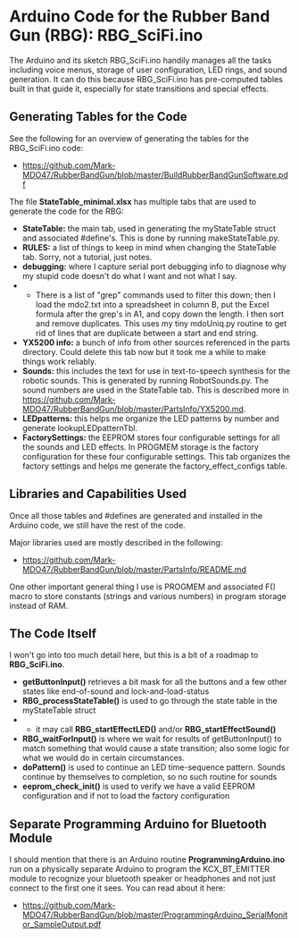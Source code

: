 # Arduino Code for the Rubber Band Gun (RBG): RBG_SciFi.ino
The Arduino and its sketch RBG_SciFi.ino handily manages all the tasks including voice menus, storage of user configuration, LED rings, and sound generation. It can do this because RBG_SciFi.ino has pre-computed tables built in that guide it, especially for state transitions and special effects.

## Generating Tables for the Code
See the following for an overview of generating the tables for the RBG_SciFi.ino code:
* https://github.com/Mark-MDO47/RubberBandGun/blob/master/BuildRubberBandGunSoftware.pdf

The file **StateTable_minimal.xlsx** has multiple tabs that are used to generate the code for the RBG:
* **StateTable:** the main tab, used in generating the myStateTable struct and associated #define's. This is done by running makeStateTable.py.
* **RULES:** a list of things to keep in mind when changing the StateTable tab. Sorry, not a tutorial, just notes.
* **debugging:** where I capture serial port debugging info to diagnose why my stupid code doesn't do what I want and not what I say.
* * There is a list of "grep" commands used to filter this down; then I load the mdo2.txt into a spreadsheet in column B, put the Excel formula after the grep's in A1, and copy down the length. I then sort and remove duplicates. This uses my tiny mdoUniq.py routine to get rid of lines that are duplicate between a start and end string.
* **YX5200 info:** a bunch of info from other sources referenced in the parts directory. Could delete this tab now but it took me a while to make things work reliably.
* **Sounds:** this includes the text for use in text-to-speech synthesis for the robotic sounds. This is generated by running RobotSounds.py. The sound numbers are used in the StateTable tab. This is described more in https://github.com/Mark-MDO47/RubberBandGun/blob/master/PartsInfo/YX5200.md.
* **LEDpatterns:** this helps me organize the LED patterns by number and generate lookupLEDpatternTbl.
* **FactorySettings:** the EEPROM stores four configurable settings for all the sounds and LED effects. In PROGMEM storage is the factory configuration for these four configurable settings. This tab organizes the factory settings and helps me generate the factory_effect_configs table.

## Libraries and Capabilities Used
Once all those tables and #defines are generated and installed in the Arduino code, we still have the rest of the code.

Major libraries used are mostly described in the following:
* https://github.com/Mark-MDO47/RubberBandGun/blob/master/PartsInfo/README.md

One other important general thing I use is PROGMEM and associated F() macro to store constants (strings and various numbers) in program storage instead of RAM.

## The Code Itself
I won't go into too much detail here, but this is a bit of a roadmap to **RBG_SciFi.ino**.
* **getButtonInput()** retrieves a bit mask for all the buttons and a few other states like end-of-sound and lock-and-load-status
* **RBG_processStateTable()** is used to go through the state table in the myStateTable struct
* * it may call **RBG_startEffectLED()** and/or **RBG_startEffectSound()**
* **RBG_waitForInput()** is where we wait for results of getButtonInput() to match something that would cause a state transition; also some logic for what we would do in certain circumstances.
* **doPattern()** is used to continue an LED time-sequence pattern. Sounds continue by themselves to completion, so no such routine for sounds
* **eeprom_check_init()** is used to verify we have a valid EEPROM configuration and if not to load the factory configuration

## Separate Programming Arduino for Bluetooth Module
I should mention that there is an Arduino routine **ProgrammingArduino.ino** run on a physically separate Arduino to program the KCX_BT_EMITTER module to recognize your bluetooth speaker or headphones and not just connect to the first one it sees. You can read about it here:
* https://github.com/Mark-MDO47/RubberBandGun/blob/master/ProgrammingArduino_SerialMonitor_SampleOutput.pdf
